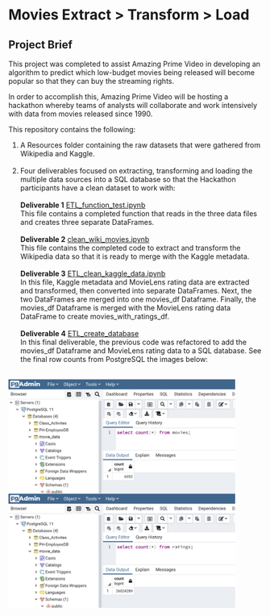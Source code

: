# Movies Extract > Transform > Load

## Project Brief 

This project was completed to assist Amazing Prime Video in developing an algorithm to predict which low-budget movies being released will become popular so that they can buy the streaming rights.

In order to accomplish this, Amazing Prime Video will be hosting a hackathon whereby teams of analysts will collaborate and work intensively with data from movies released since 1990.

This repository contains the following: 

   1. A Resources folder containing the raw datasets that were gathered from Wikipedia and Kaggle.<br><br/>
   2. Four deliverables focused on extracting, transforming and loading the multiple data sources into a SQL database so that the Hackathon participants have a clean dataset to work with:<br><br/>
        **Deliverable 1** <a href="https://github.com/hollyouellette/Movies-ETL/blob/main/ETL_function_test.ipynb/" target="_blank">ETL_function_test.ipynb</a> <br/>
         This file contains a completed function that reads in the three data files and creates three separate DataFrames.<br/><br/>
         **Deliverable 2** <a href="https://github.com/hollyouellette/Movies-ETL/blob/main/ETL_clean_wiki_movies.ipynb">clean_wiki_movies.ipynb</a> <br/>
         This file contains the completed code to extract and transform the Wikipedia data so that it is ready to merge with the Kaggle metadata. <br><br/>
         **Deliverable 3** <a href="https://github.com/hollyouellette/Movies-ETL/blob/main/ETL_clean_kaggle_data.ipynb">ETL_clean_kaggle_data.ipynb</a><br/>
         In this file, Kaggle metadata and MovieLens rating data are extracted and transformed, then converted into separate DataFrames. Next, the two DataFrames are merged into one movies_df Dataframe. Finally, the movies_df Dataframe is merged with the MovieLens rating data DataFrame to create movies_with_ratings_df.<br><br/>
         **Deliverable 4** <a href="https://github.com/hollyouellette/Movies-ETL/blob/main/ETL_create_database.ipynb">ETL_create_database</a><br/>
         In this final deliverable, the previous code was refactored to add the movies_df Dataframe and MovieLens rating data to a SQL database. See the final row counts from PostgreSQL the images below: <br><br/>
 
<img src="https://github.com/hollyouellette/Movies-ETL/blob/main/Resources/movies_query.png" align=left width=450>
<img src="https://github.com/hollyouellette/Movies-ETL/blob/main/Resources/ratings_query.png" align=left width=450>
